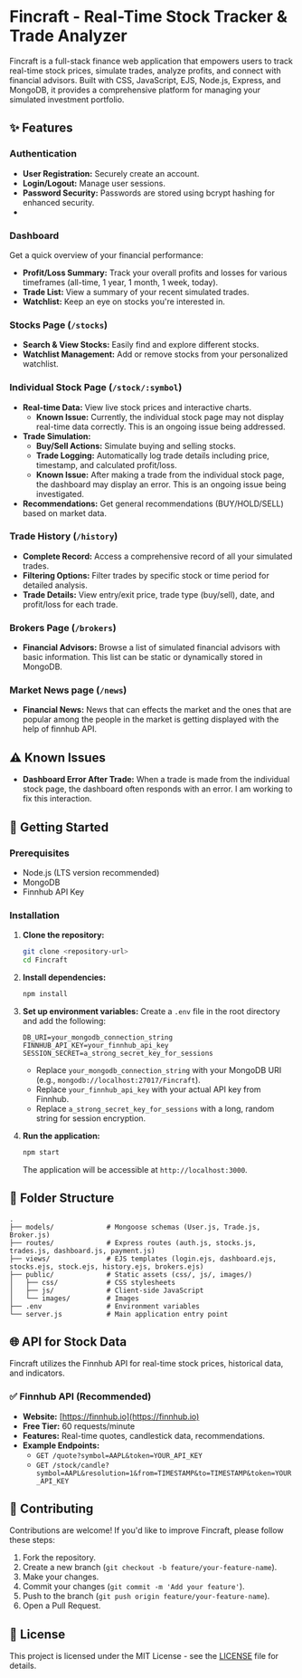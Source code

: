 # Fincraft - Real-Time Stock Tracker & Trade Analyzer

Fincraft is a full-stack finance web application that empowers users to track real-time stock prices, simulate trades, analyze profits, and connect with financial advisors. Built with CSS, JavaScript, EJS, Node.js, Express, and MongoDB, it provides a comprehensive platform for managing your simulated investment portfolio.

## ✨ Features

### Authentication

  * **User Registration:** Securely create an account.
  * **Login/Logout:** Manage user sessions.
  * **Password Security:** Passwords are stored using bcrypt hashing for enhanced security.
  * 
### Dashboard

Get a quick overview of your financial performance:

  * **Profit/Loss Summary:** Track your overall profits and losses for various timeframes (all-time, 1 year, 1 month, 1 week, today).
  * **Trade List:** View a summary of your recent simulated trades.
  * **Watchlist:** Keep an eye on stocks you're interested in.
     
### Stocks Page (`/stocks`)

  * **Search & View Stocks:** Easily find and explore different stocks.
  * **Watchlist Management:** Add or remove stocks from your personalized watchlist.

### Individual Stock Page (`/stock/:symbol`)

  * **Real-time Data:** View live stock prices and interactive charts.
      * **Known Issue:** Currently, the individual stock page may not display real-time data correctly. This is an ongoing issue being addressed.
  * **Trade Simulation:**
      * **Buy/Sell Actions:** Simulate buying and selling stocks.
      * **Trade Logging:** Automatically log trade details including price, timestamp, and calculated profit/loss.
      * **Known Issue:** After making a trade from the individual stock page, the dashboard may display an error. This is an ongoing issue being investigated.
  * **Recommendations:** Get general recommendations (BUY/HOLD/SELL) based on market data.

### Trade History (`/history`)

  * **Complete Record:** Access a comprehensive record of all your simulated trades.
  * **Filtering Options:** Filter trades by specific stock or time period for detailed analysis.
  * **Trade Details:** View entry/exit price, trade type (buy/sell), date, and profit/loss for each trade.

### Brokers Page (`/brokers`)

  * **Financial Advisors:** Browse a list of simulated financial advisors with basic information. This list can be static or dynamically stored in MongoDB.

### Market News page (`/news`)

  * **Financial News:** News that can effects the market and the ones that are popular among the people in the market is getting displayed with the help of finnhub API.

## ⚠️ Known Issues
  * **Dashboard Error After Trade:** When a trade is made from the individual stock page, the dashboard often responds with an error. I am working to fix this interaction.

## 🚀 Getting Started

### Prerequisites

  * Node.js (LTS version recommended)
  * MongoDB
  * Finnhub API Key

### Installation

1.  **Clone the repository:**

    ```bash
    git clone <repository-url>
    cd Fincraft
    ```

2.  **Install dependencies:**

    ```bash
    npm install
    ```

3.  **Set up environment variables:**
    Create a `.env` file in the root directory and add the following:

    ```
    DB_URI=your_mongodb_connection_string
    FINNHUB_API_KEY=your_finnhub_api_key
    SESSION_SECRET=a_strong_secret_key_for_sessions
    ```

      * Replace `your_mongodb_connection_string` with your MongoDB URI (e.g., `mongodb://localhost:27017/Fincraft`).
      * Replace `your_finnhub_api_key` with your actual API key from Finnhub.
      * Replace `a_strong_secret_key_for_sessions` with a long, random string for session encryption.

4.  **Run the application:**

    ```bash
    npm start
    ```

    The application will be accessible at `http://localhost:3000`.

## 📂 Folder Structure

```
.
├── models/             # Mongoose schemas (User.js, Trade.js, Broker.js)
├── routes/             # Express routes (auth.js, stocks.js, trades.js, dashboard.js, payment.js)
├── views/              # EJS templates (login.ejs, dashboard.ejs, stocks.ejs, stock.ejs, history.ejs, brokers.ejs)
├── public/             # Static assets (css/, js/, images/)
│   ├── css/            # CSS stylesheets
│   ├── js/             # Client-side JavaScript
│   └── images/         # Images
├── .env                # Environment variables
└── server.js           # Main application entry point
```

## 🌐 API for Stock Data

Fincraft utilizes the Finnhub API for real-time stock prices, historical data, and indicators.

### ✅ Finnhub API (Recommended)

  * **Website:** [https://finnhub.io](https://finnhub.io)
  * **Free Tier:** 60 requests/minute
  * **Features:** Real-time quotes, candlestick data, recommendations.
  * **Example Endpoints:**
      * `GET /quote?symbol=AAPL&token=YOUR_API_KEY`
      * `GET /stock/candle?symbol=AAPL&resolution=1&from=TIMESTAMP&to=TIMESTAMP&token=YOUR_API_KEY`

## 🤝 Contributing

Contributions are welcome\! If you'd like to improve Fincraft, please follow these steps:

1.  Fork the repository.
2.  Create a new branch (`git checkout -b feature/your-feature-name`).
3.  Make your changes.
4.  Commit your changes (`git commit -m 'Add your feature'`).
5.  Push to the branch (`git push origin feature/your-feature-name`).
6.  Open a Pull Request.

## 📜 License

This project is licensed under the MIT License - see the [LICENSE](https://www.google.com/search?q=LICENSE) file for details.
